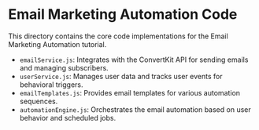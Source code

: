 # Email Marketing Automation Code

This directory contains the core code implementations for the Email Marketing Automation tutorial.

- `emailService.js`: Integrates with the ConvertKit API for sending emails and managing subscribers.
- `userService.js`: Manages user data and tracks user events for behavioral triggers.
- `emailTemplates.js`: Provides email templates for various automation sequences.
- `automationEngine.js`: Orchestrates the email automation based on user behavior and scheduled jobs.
